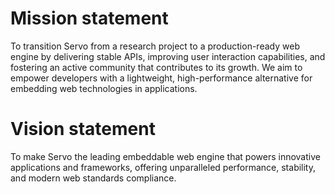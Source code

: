 # Mission statement

To transition Servo from a research project to a production-ready web engine by delivering stable APIs, improving user interaction capabilities, and fostering an active community that contributes to its growth. We aim to empower developers with a lightweight, high-performance alternative for embedding web technologies in applications.

# Vision statement

To make Servo the leading embeddable web engine that powers innovative applications and frameworks, offering unparalleled performance, stability, and modern web standards compliance.

